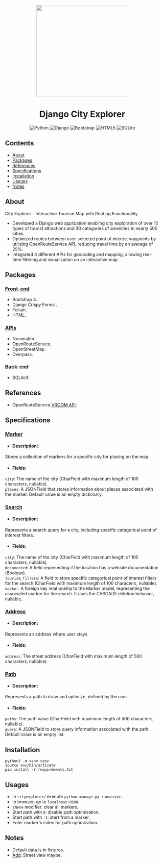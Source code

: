 <div align="center">


<img src="./thumbnail.png" width="300">


# Django City Explorer

![Python](https://img.shields.io/badge/python-3670A0?style=for-the-badge&logo=python&logoColor=ffdd54)
![Django](https://img.shields.io/badge/django-%23092E20.svg?style=for-the-badge&logo=django&logoColor=white)
![Bootstrap](https://img.shields.io/badge/bootstrap-%238511FA.svg?style=for-the-badge&logo=bootstrap&logoColor=white)
![HTML5](https://img.shields.io/badge/html5-%23E34F26.svg?style=for-the-badge&logo=html5&logoColor=white)
![SQLite](https://img.shields.io/badge/sqlite-%2307405e.svg?style=for-the-badge&logo=sqlite&logoColor=white)

</div> 

## Contents
* [About](#about)
* [Packages](#packages)
* [References](#references)
* [Specifications](#specifications)
* [Installation](#installation)
* [Usages](#usages)
* [Notes](#notes)

<a name="about"></a>
## About
City Explorer - Interactive Tourism Map with Routing Functionality  
- Developed a Django web application enabling city exploration of over 10 types of tourist attractions and 30 categories of amenities in nearly 500 cities.
- Optimized routes between user-selected point of interest waypoints by utilizing OpenRouteService API, reducing travel time by an average of 25%.
- Integrated 4 different APIs for geocoding and mapping, allowing real-time filtering and visualization on an interactive map.




<a name="packages"></a>
## Packages  
### <ins>Front-end</ins>
- Bootstrap 4.
- Django Crispy Forms .
- Folium.
- HTML.
### <ins>APIs</ins>
- Nominatim.
- OpenRouteService.
- OpenStreetMap.
- Overpass.
### <ins>Back-end</ins>
- SQLite3.

<a name="references"></a>
## References
- OpenRouteService [VROOM API](https://github.com/VROOM-Project/vroom/blob/master/docs/API.md).

<a name="specifications"></a>
## Specifications
### <ins>Marker</ins>
- #### Description:   
Stores a collection of markers for a specific city for placing on the map.  
- #### Fields:  
```city```: The name of the city (CharField with maximum length of 100 characters, nullable).  
```places```: A JSONField that stores information about places associated with the marker. Default value is an empty dictionary.  
### <ins>Search</ins>
- #### Description:   
Represents a search query for a city, including specific categorical point of interest filters.  
- #### Fields:  
```city```: The name of the city (CharField with maximum length of 100 characters, nullable).  
```documented```: A field representing if the location has a website documentation (Boolean).  
```tourism_filters```: A field to store specific categorical point of interest filters for the search (CharField with maximum length of 100 characters, nullable).  
```marker```: A foreign key relationship to the Marker model, representing the associated marker for the search. It uses the CASCADE deletion behavior, nullable.
### <ins>Address</ins>
- #### Description:  
Represents an address where user stays.
- #### Fields:  
```address```: The street address (CharField with maximum length of 500 characters, nullable).
### <ins>Path</ins>
- #### Description:  
Represents a path to draw and optimize, defined by the user.
- #### Fields:  
```paths```: The path value (CharField with maximum length of 500 characters, nullable).  
```query```: A JSONField to store query information associated with the path. Default value is an empty list.

<a name="installation"></a>
## Installation
```
python3 -m venv venv
source env/bin/activate
pip install -r requirements.txt
```

<a name="usages"></a>
## Usages
- In ```cityexplorer/``` execute ```python manage.py runserver```.  
- In browser, go to ```localhost:8000```.
- ```zNone``` modifier: clear all markers.
- Start path with ```0```: disable path optimization.
- Start path with ```-1```: start from a marker.
- Enter marker's index for path optimization.

<a name="notes"></a>
## Notes
- Default data is in fixtures.
- <ins>Add</ins>: Street view maybe.
